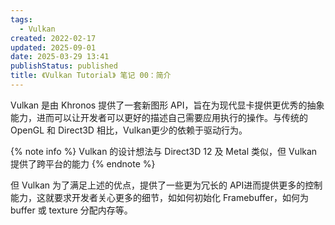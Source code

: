 ```yaml
---
tags:
  - Vulkan
created: 2022-02-17
updated: 2025-09-01
date: 2025-03-29 13:41
publishStatus: published
title: 《Vulkan Tutorial》 笔记 00：简介
---
```


Vulkan 是由 Khronos 提供了一套新图形 API，旨在为现代显卡提供更优秀的抽象能力，进而可以让开发者可以更好的描述自己需要应用执行的操作。与传统的 OpenGL 和 Direct3D 相比，Vulkan更少的依赖于驱动行为。

{% note info %}
Vulkan 的设计想法与 Direct3D 12 及 Metal 类似，但 Vulkan 提供了跨平台的能力
{% endnote %}

但 Vulkan 为了满足上述的优点，提供了一些更为冗长的 API进而提供更多的控制能力，这就要求开发者关心更多的细节，如如何初始化 Framebuffer，如何为 buffer 或 texture 分配内存等。

